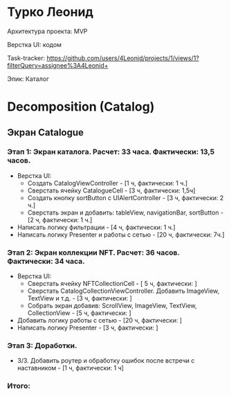 # Турко Леонид

Архитектура проекта: MVP

Верстка UI: кодом

Task-tracker: https://github.com/users/4Leonid/projects/1/views/1?filterQuery=assignee%3A4Leonid+

Эпик: Каталог

# Decomposition (Catalog)

## Экран Catalogue

### Этап 1: Экран каталога. Расчет: 33 часа. Фактически: 13,5 часов. 

- Верстка UI:
    - Создать CatalogViewController - [1 ч, фактически: 1 ч.]
    - Сверстать ячейку CatalogueCell - [3 ч, фактически: 1,5ч]
    - Создать кнопку sortButton с UIAlertController - [3 ч, фактически: 2 ч.]
    - Сверстать экран и добавить: tableView, navigationBar, sortButton - [2 ч, фактически: 1 ч.]
- Написать логику фильтрации - [4 ч, фактически: 1 ч.]
- Написать логику Presenter и работы с сетью - [20 ч, фактически: 7ч.]

### Этап 2: Экран коллекции NFT. Расчет: 36 часов. Фактически: 34 часа.

- Верстка UI:
    - Сверстать ячейку NFTCollectionCell - [ 5 ч, фактически: ]
    - Сверстать CatalogСollectionViewController. Добавить ImageView, TextView и т.д. - [3 ч, фактически: ]
    - Собрать экран добавив: ScrollView, ImageView, TextView, CollectionView - [5 ч, фактически: ]
- Добавить логику работы с сетью - [20 ч, фактически: ]
- Написать логику Presenter - [3 ч, фактически: ]

### Этап 3: Доработки.

- 3/3. Добавить роутер и обработку ошибок после встречи с наставником - [1 ч, фактически: 1 ч]

### Итого:  
